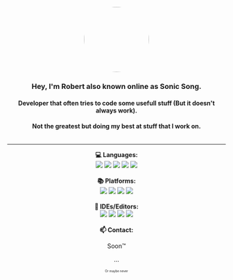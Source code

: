 <div style="overflow: hidden">
    <br>
    <div align="center">
        <img src="https://avatars.githubusercontent.com/u/49361427?v=4" style="border-radius:50%; width: 150px; height: 150px">
    </div>
    <div align="center">
        <h3>Hey, I'm Robert also known online as Sonic Song.</h3>
        <h4>Developer that often tries to code some usefull stuff (But it doesn't always work).</h4>
        <h4>Not the greatest but doing my best at stuff that I work on.</h4>
    </div>
</div>
<div align="center">
<hr>

<strong>💻 Languages:</strong><br>
    <img src="https://img.shields.io/badge/-C++-00599C?style=for-the-badge&logo=c%2B%2B&logoColor=white&labelColor=black">
    <img src="https://img.shields.io/badge/-C-A8B9CC?style=for-the-badge&logo=c&logoColor=white&labelColor=black">
    <img src="https://img.shields.io/badge/-Python-3776AB?style=for-the-badge&logo=python&logoColor=white&labelColor=black">
    <img src="https://img.shields.io/badge/-HTML-E34F26?style=for-the-badge&logo=html5&logoColor=white&labelColor=black">
    <img src="https://img.shields.io/badge/css3-%231572B6.svg?style=for-the-badge&logo=css3&logoColor=white&labelColor=black">
<br><br>
<strong>📚 Platforms:</strong><br>
    <img src="https://img.shields.io/badge/-Arch Linux-1793D1?style=for-the-badge&logo=arch-linux&logoColor=white&labelColor=black">
    <img src="https://img.shields.io/badge/Docker-2CA5E0?style=for-the-badge&logo=docker&logoColor=white&labelColor=black">
    <img src="https://img.shields.io/badge/-Ubuntu-E95420?style=for-the-badge&logo=ubuntu&logoColor=white&labelColor=black">
    <img src="https://img.shields.io/badge/Apache-D22128?style=for-the-badge&logo=Apache&logoColor=white&labelColor=black">
<br><br>
<strong>📱 IDEs/Editors:</strong><br>
    <img src="https://img.shields.io/badge/phpstorm-143?style=for-the-badge&logo=phpstorm&logoColor=black&color=black&labelColor=darkorchid">
    <img src="https://img.shields.io/badge/clion-143?style=for-the-badge&logo=clion&logoColor=black&color=black&labelColor=00A98F">
    <img src="https://img.shields.io/badge/pycharm-143?style=for-the-badge&logo=pycharm&logoColor=black&color=black&labelColor=A5CD39">
    <img src="https://img.shields.io/badge/neovim-143?style=for-the-badge&logo=neovim&logoColor=black&color=black&labelColor=57A143">
<br><br>
<strong>📫 Contact:</strong>
<p>Soon&#8482</p>
<p>...</p>
<p style="font-size: 50%">Or maybe never</p>
</div>